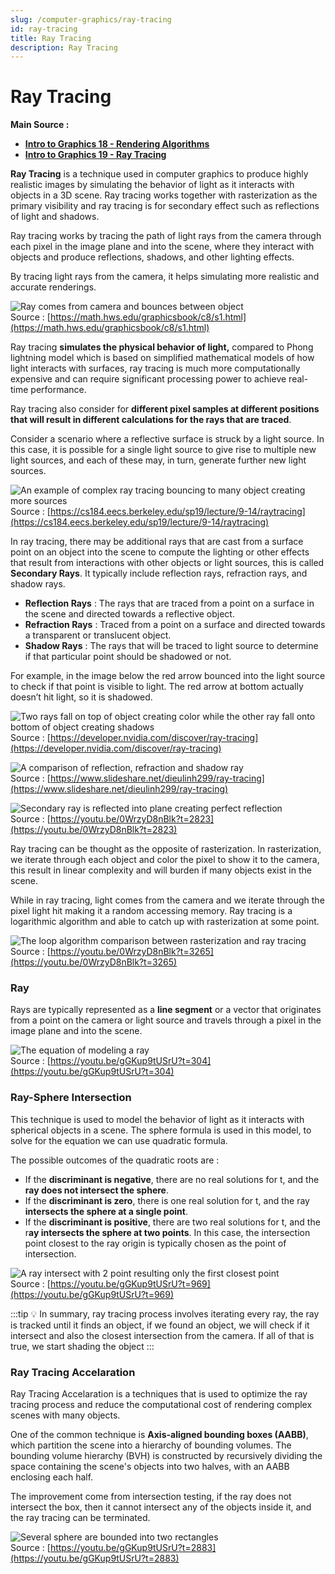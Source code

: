 ```yaml
---
slug: /computer-graphics/ray-tracing
id: ray-tracing
title: Ray Tracing
description: Ray Tracing
---
```

# Ray Tracing

**Main Source :** 

- **[Intro to Graphics 18 - Rendering Algorithms](https://youtu.be/0WrzyD8nBlk)**
- **[Intro to Graphics 19 - Ray Tracing](https://youtu.be/gGKup9tUSrU)**

**Ray Tracing** is a technique used in computer graphics to produce highly realistic images by simulating the behavior of light as it interacts with objects in a 3D scene. Ray tracing works together with rasterization as the primary visibility and ray tracing is for secondary effect such as reflections of light and shadows.

Ray tracing works by tracing the path of light rays from the camera through each pixel in the image plane and into the scene, where they interact with objects and produce reflections, shadows, and other lighting effects.

By tracing light rays from the camera, it helps simulating more realistic and accurate renderings.

![Ray comes from camera and bounces between object](./ray-tracing-example.png)  
Source : [https://math.hws.edu/graphicsbook/c8/s1.html](https://math.hws.edu/graphicsbook/c8/s1.html)

Ray tracing **simulates the physical behavior of light,** compared to Phong lightning model which is based on simplified mathematical models of how light interacts with surfaces, ray tracing is much more computationally expensive and can require significant processing power to achieve real-time performance.

Ray tracing also consider for **different pixel samples at different positions that will result in different calculations for the rays that are traced**.

Consider a scenario where a reflective surface is struck by a light source. In this case, it is possible for a single light source to give rise to multiple new light sources, and each of these may, in turn, generate further new light sources.

![An example of complex ray tracing bouncing to many object creating more sources](./complex-ray-tracing.png)  
Source : [https://cs184.eecs.berkeley.edu/sp19/lecture/9-14/raytracing](https://cs184.eecs.berkeley.edu/sp19/lecture/9-14/raytracing)

In ray tracing, there may be additional rays that are cast from a surface point on an object into the scene to compute the lighting or other effects that result from interactions with other objects or light sources, this is called **Secondary Rays**. It typically include reflection rays, refraction rays, and shadow rays.

- **Reflection Rays** : The rays that are traced from a point on a surface in the scene and directed towards a reflective object.
- **Refraction Rays** : Traced from a point on a surface and directed towards a transparent or translucent object.
- **Shadow Rays** : The rays that will be traced to light source to determine if that particular point should be shadowed or not.

For example, in the image below the red arrow bounced into the light source to check if that point is visible to light. The red arrow at bottom actually doesn’t hit light, so it is shadowed.

![Two rays fall on top of object creating color while the other ray fall onto bottom of object creating shadows](./shadow-ray.png)  
Source : [https://developer.nvidia.com/discover/ray-tracing](https://developer.nvidia.com/discover/ray-tracing)

![A comparison of reflection, refraction and shadow ray](./secondary-ray-1.png)  
Source : [https://www.slideshare.net/dieulinh299/ray-tracing](https://www.slideshare.net/dieulinh299/ray-tracing)

![Secondary ray is reflected into plane creating perfect reflection](./secondary-ray-2.png)  
Source : [https://youtu.be/0WrzyD8nBlk?t=2823](https://youtu.be/0WrzyD8nBlk?t=2823)

Ray tracing can be thought as the opposite of rasterization. In rasterization, we iterate through each object and color the pixel to show it to the camera, this result in linear complexity and will burden if many objects exist in the scene.

While in ray tracing, light comes from the camera and we iterate through the pixel light hit making it a random accessing memory. Ray tracing is a logarithmic algorithm and able to catch up with rasterization at some point.

![The loop algorithm comparison between rasterization and ray tracing](./ray-tracing-vs-rasterization.png)  
Source : [https://youtu.be/0WrzyD8nBlk?t=3265](https://youtu.be/0WrzyD8nBlk?t=3265)

### Ray

Rays are typically represented as a **line segment** or a vector that originates from a point on the camera or light source and travels through a pixel in the image plane and into the scene.

![The equation of modeling a ray](./ray-modeling.png)  
Source : [https://youtu.be/gGKup9tUSrU?t=304](https://youtu.be/gGKup9tUSrU?t=304)

### Ray-Sphere Intersection

This technique is used to model the behavior of light as it interacts with spherical objects in a scene. The sphere formula is used in this model, to solve for the equation we can use quadratic formula.

The possible outcomes of the quadratic roots are :

- If the **discriminant is negative**, there are no real solutions for t, and the **ray does not intersect the sphere**.
- If the **discriminant is zero**, there is one real solution for t, and the ray **intersects the sphere at a single point**.
- If the **discriminant is positive**, there are two real solutions for t, and the r**ay intersects the sphere at two points**. In this case, the intersection point closest to the ray origin is typically chosen as the point of intersection.

![A ray intersect with 2 point resulting only the first closest point](./ray-sphere-intersection.png)  
Source : [https://youtu.be/gGKup9tUSrU?t=969](https://youtu.be/gGKup9tUSrU?t=969)

:::tip
💡 In summary, ray tracing process involves iterating every ray, the ray is tracked until it finds an object, if we found an object, we will check if it intersect and also the closest intersection from the camera. If all of that is true, we start shading the object
:::

### Ray Tracing Accelaration

Ray Tracing Accelaration is a techniques that is used to optimize the ray tracing process and reduce the computational cost of rendering complex scenes with many objects.

One of the common technique is **Axis-aligned bounding boxes (AABB)**, which partition the scene into a hierarchy of bounding volumes. The bounding volume hierarchy (BVH) is constructed by recursively dividing the space containing the scene's objects into two halves, with an AABB enclosing each half.

The improvement come from intersection testing, if the ray does not intersect the box, then it cannot intersect any of the objects inside it, and the ray tracing can be terminated.

![Several sphere are bounded into two rectangles](./bvh-algorithm.png)  
Source : [https://youtu.be/gGKup9tUSrU?t=2883](https://youtu.be/gGKup9tUSrU?t=2883)